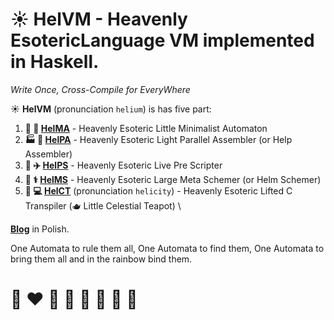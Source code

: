 # ☀️ **HelVM** - Heavenly EsotericLanguage VM implemented in Haskell.

*Write Once, Cross-Compile for EveryWhere*

☀️ **HelVM** (pronunciation `helium`) is has five part:

1. **🔧 🎨 [HelMA](http://helvm.github.io/helma)** - Heavenly Esoteric Little Minimalist Automaton
2. **🏭 🌾 [HelPA](http://helvm.github.io/helpa)** - Heavenly Esoteric Light Parallel Assembler (or Help Assembler)
3. **🚀 ✈️ [HelPS](http://helvm.github.io/helps)** - Heavenly Esoteric Live Pre Scripter
4. **🔬 ⚕️ [HelMS](http://helvm.github.io/helms)** - Heavenly Esoteric Large Meta Schemer (or Helm Schemer)
5. **💼 💻 [HelCT](http://helvm.github.io/helct)** (pronunciation `helicity`) - Heavenly Esoteric Lifted C Transpiler (🫖 Little Celestial Teapot) \
<!-- 6. 🚒 🍳 🧑‍🚒 🧑‍🍳 **[HelL](http://helvm.github.io/hell)** - Heavenly Esoteric Long Logician Language -->
<!-- 7. 🎓 🏫 🧑‍🎓 🧑‍🏫 **HELOS** (pronunciation `helios`) - Heavenly Esoteric Little Operation System  -->

**[Blog](https://writeonly.github.io/projects/helvm)** in Polish.

<!-- https://en.wikipedia.org/wiki/README -->

One Automata to rule them all, One Automata to find them,
One Automata to bring them all and in the rainbow bind them.


# 🌈 ❤️ 💛 💚 💙 🤍 🖤 🦄
